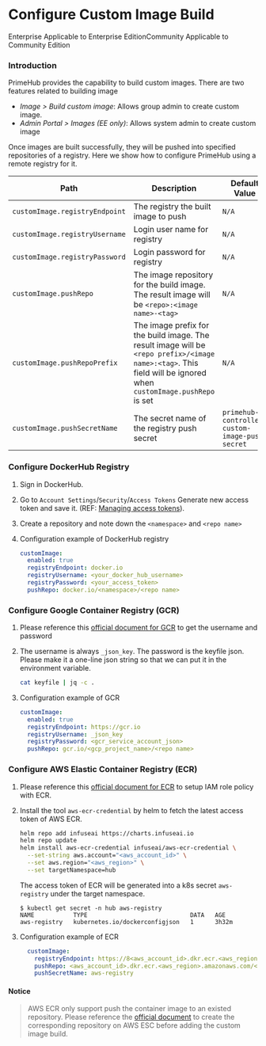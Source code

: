# Configure Custom Image Build

Enterprise Applicable to Enterprise EditionCommunity Applicable to Community Edition

### Introduction

PrimeHub provides the capability to build custom images. There are two features related to building image

* _Image > Build custom image_: Allows group admin to create custom image.
* _Admin Portal > Images (EE only)_: Allows system admin to create custom image

Once images are built successfully, they will be pushed into specified repositories of a registry. Here we show how to configure PrimeHub using a remote registry for it.

| Path                           | Description                                                                                                                                                      | Default Value                                  |
| ------------------------------ | ---------------------------------------------------------------------------------------------------------------------------------------------------------------- | ---------------------------------------------- |
| `customImage.registryEndpoint` | The registry the built image to push                                                                                                                             | `N/A`                                          |
| `customImage.registryUsername` | Login user name for registry                                                                                                                                     | `N/A`                                          |
| `customImage.registryPassword` | Login password for registry                                                                                                                                      | `N/A`                                          |
| `customImage.pushRepo`         | The image repository for the build image. The result image will be `<repo>:<image name>-<tag>`                                                                   | `N/A`                                          |
| `customImage.pushRepoPrefix`   | The image prefix for the build image. The result image will be `<repo prefix>/<image name>:<tag>`. This field will be ignored when `customImage.pushRepo` is set | `N/A`                                          |
| `customImage.pushSecretName`   | The secret name of the registry push secret                                                                                                                      | `primehub-controller-custom-image-push-secret` |

### Configure DockerHub Registry

1. Sign in DockerHub.
2. Go to `Account Settings`/`Security`/`Access Tokens` Generate new access token and save it. (REF: [Managing access tokens](https://docs.docker.com/docker-hub/access-tokens/)).
3. Create a repository and note down the `<namespace>` and `<repo name>`
4.  Configuration example of DockerHub registry

    ```yaml
    customImage:
      enabled: true
      registryEndpoint: docker.io
      registryUsername: <your_docker_hub_username>
      registryPassword: <your_access_token>
      pushRepo: docker.io/<namespace>/<repo name>
    ```

### Configure Google Container Registry (GCR)

1. Please reference this [official document for GCR](https://cloud.google.com/container-registry/docs/advanced-authentication) to get the username and password
2.  The username is always `_json_key`. The password is the keyfile json. Please make it a one-line json string so that we can put it in the environment variable.

    ```bash
    cat keyfile | jq -c .
    ```
3.  Configuration example of GCR

    ```yaml
    customImage:
      enabled: true
      registryEndpoint: https://gcr.io
      registryUsername: _json_key
      registryPassword: <gcr_service_account_json>
      pushRepo: gcr.io/<gcp_project_name>/<repo name>
    ```

### Configure AWS Elastic Container Registry (ECR)

1. Please reference this [official document for ECR](https://docs.aws.amazon.com/AmazonECR/latest/userguide/ECR\_on\_EKS.html) to setup IAM role policy with ECR.
2.  Install the tool `aws-ecr-credential` by helm to fetch the latest access token of AWS ECR.

    ```bash
    helm repo add infuseai https://charts.infuseai.io
    helm repo update
    helm install aws-ecr-credential infuseai/aws-ecr-credential \
      --set-string aws.account="<aws_account_id>" \
      --set aws.region="<aws_region>" \
      --set targetNamespace=hub
    ```

    The access token of ECR will be generated into a k8s secret `aws-registry` under the target namespace.

    ```
    $ kubectl get secret -n hub aws-registry
    NAME           TYPE                             DATA   AGE
    aws-registry   kubernetes.io/dockerconfigjson   1      3h32m
    ```
3.  Configuration example of ECR

    ```yaml
      customImage:
        registryEndpoint: https://8<aws_account_id>.dkr.ecr.<aws_region>.amazonaws.com
        pushRepo: <aws_account_id>.dkr.ecr.<aws_region>.amazonaws.com/<repo name>
        pushSecretName: aws-registry
    ```

#### Notice

> AWS ECR only support push the container image to an existed repository. Please reference the [official document](https://docs.aws.amazon.com/AmazonECR/latest/userguide/repository-create.html) to create the corresponding repository on AWS ESC before adding the custom image build.

